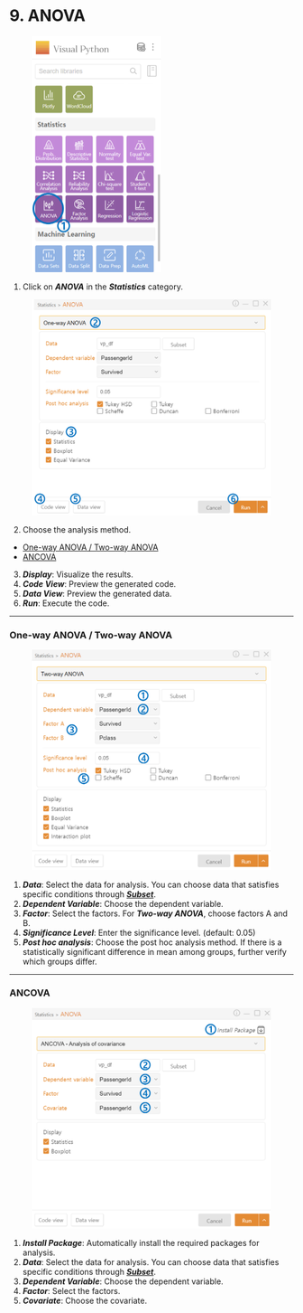 # 9. ANOVA



<figure><img src="../.gitbook/assets/image (132).png" alt="" width="229"><figcaption></figcaption></figure>

1. Click on _**ANOVA**_ in the _**Statistics**_ category.



<figure><img src="../.gitbook/assets/image (133).png" alt="" width="563"><figcaption></figcaption></figure>

2. Choose the analysis method.

* [One-way ANOVA / Two-way ANOVA](9.-anova.md#one-way-anova-two-way-anova)
* [ANCOVA](9.-anova.md#ancova)

3. _**Display**_: Visualize the results.
4. _**Code View**_: Preview the generated code.
5. _**Data View**_: Preview the generated data.
6. _**Run**_: Execute the code.



***

### One-way ANOVA / Two-way ANOVA



<figure><img src="../.gitbook/assets/image (134).png" alt="" width="563"><figcaption></figcaption></figure>

1. _**Data**_: Select the data for analysis. You can choose data that satisfies specific conditions through [_**Subset**_](../data-analysis/5.-subset.md).
2. _**Dependent Variable**_: Choose the dependent variable.
3. _**Factor**_: Select the factors. For _**Two-way ANOVA**_, choose factors A and B.
4. _**Significance Level**_: Enter the significance level. (default: 0.05)
5. _**Post hoc analysis**_: Choose the post hoc analysis method. If there is a statistically significant difference in mean among groups, further verify which groups differ.



***

### ANCOVA



<figure><img src="../.gitbook/assets/image (135).png" alt="" width="563"><figcaption></figcaption></figure>

1. _**Install Package**_: Automatically install the required packages for analysis.
2. _**Data**_: Select the data for analysis. You can choose data that satisfies specific conditions through [_**Subset**_](../data-analysis/5.-subset.md).
3. _**Dependent Variable**_: Choose the dependent variable.
4. _**Factor**_: Select the factors.
5. _**Covariate**_: Choose the covariate.

